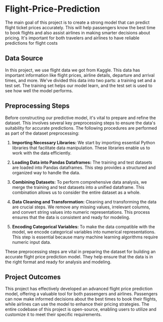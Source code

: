 # Flight-Price-Prediction

The main goal of this project is to create a strong model that can predict flight ticket prices accurately. This will help passengers know the best time to book flights and also assist airlines in making smarter decisions about pricing. It's important for both travelers and airlines to have reliable predictions for flight costs

## Data Source
In this project, we use flight data we got from Kaggle. This data has important information like flight prices, airline details, departure and arrival times, and more. We've divided this data into two parts: a training set and a test set. The training set helps our model learn, and the test set is used to see how well the model performs.

## Preprocessing Steps
Before constructing our predictive model, it's vital to prepare and refine the dataset. This involves several key preprocessing steps to ensure the data's suitability for accurate predictions. The following procedures are performed as part of the dataset preprocessing:

1. **Importing Necessary Libraries:** We start by importing essential Python libraries that facilitate data manipulation. These libraries enable us to work with the data efficiently.

2. **Loading Data into Pandas Dataframes:** The training and test datasets are loaded into Pandas dataframes. This step provides a structured and organized way to handle the data.

3. **Combining Datasets:** To perform comprehensive data analysis, we merge the training and test datasets into a unified dataframe. This combination allows us to consider the entire dataset as a whole.

4. **Data Cleaning and Transformation:** Cleaning and transforming the data are crucial steps. We remove any missing values, irrelevant columns, and convert string values into numeric representations. This process ensures that the data is consistent and ready for modeling.

5. **Encoding Categorical Variables:** To make the data compatible with the model, we encode categorical variables into numerical representations. This step is essential because many machine learning algorithms require numeric input data.

These preprocessing steps are vital in preparing the dataset for building an accurate flight price prediction model. They help ensure that the data is in the right format and ready for analysis and modeling.
## Project Outcomes
This project has effectively developed an advanced flight price prediction model, offering a valuable tool for both passengers and airlines. Passengers can now make informed decisions about the best times to book their flights, while airlines can use the model to enhance their pricing strategies. The entire codebase of this project is open-source, enabling users to utilize and customize it to meet their specific requirements.

